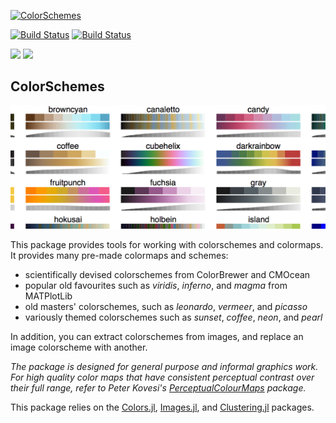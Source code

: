 [![ColorSchemes](http://pkg.julialang.org/badges/ColorSchemes_0.7.svg)](http://pkg.julialang.org/?pkg=ColorSchemes&ver=0.7)
<!-- [![ColorSchemes](http://pkg.julialang.org/badges/ColorSchemes_1.0.svg)](http://pkg.julialang.org/?pkg=ColorSchemes&ver=1.0) -->

[![Build Status](https://travis-ci.org/JuliaGraphics/ColorSchemes.jl.svg?branch=master)](https://travis-ci.org/JuliaGraphics/ColorSchemes.jl)
[![Build Status](https://ci.appveyor.com/api/projects/status/github/cormullion/ColorSchemes.jl?branch=master&svg=true)](https://ci.appveyor.com/project/cormullion/ColorSchemes-jl)

[![](https://img.shields.io/badge/docs-stable-blue.svg)](https://JuliaGraphics.github.io/ColorSchemes.jl/stable) [![](https://img.shields.io/badge/docs-latest-blue.svg)](https://JuliaGraphics.github.io/ColorSchemes.jl/latest)

## ColorSchemes

![big picture](docs/src/assets/figures/snapshot.png)

This package provides tools for working with colorschemes and colormaps. It provides many pre-made colormaps and schemes:

- scientifically devised colorschemes from ColorBrewer and CMOcean
- popular old favourites such as _viridis_, _inferno_, and _magma_ from MATPlotLib
- old masters' colorschemes, such as _leonardo_, _vermeer_, and _picasso_
- variously themed colorschemes such as _sunset_, _coffee_, _neon_, and _pearl_

In addition, you can extract colorschemes from images, and replace an image colorscheme with another.

*The package is designed for general purpose and informal graphics work. For high quality color maps that have consistent perceptual contrast over their full range, refer to Peter Kovesi's [PerceptualColourMaps](https://github.com/peterkovesi/PerceptualColourMaps.jl) package.*

This package relies on the [Colors.jl](https://github.com/JuliaGraphics/Colors.jl), [Images.jl](https://github.com/JuliaImages/Images.jl), and [Clustering.jl](https://github.com/JuliaStats/Clustering.jl) packages.
